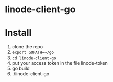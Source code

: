 linode-client-go
================

# Install
1. clone the repo
1. `export GOPATH=~/go`
1. `cd linode-client-go`
1. put your access token in the file linode-token
1. go build
1. ./linode-client-go
